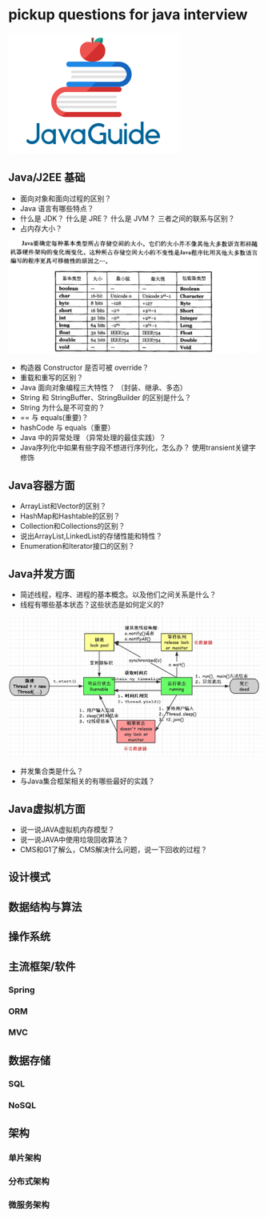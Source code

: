 # pickup questions for java interview

![JAVA面试宝典](img/java_guide.png)

## Java/J2EE 基础

- 面向对象和面向过程的区别？
- Java 语言有哪些特点？
- 什么是 JDK？ 什么是 JRE？ 什么是 JVM？ 三者之间的联系与区别？
- 占内存大小？

![JAVA面试宝典](img/java_base_type_store.png)

- 构造器 Constructor 是否可被 override？
- 重载和重写的区别？
- Java 面向对象编程三大特性？ （封装、继承、多态）
- String 和 StringBuffer、StringBuilder 的区别是什么？
- String 为什么是不可变的？
- == 与 equals(重要)？
- hashCode 与 equals（重要）
- Java 中的异常处理 （异常处理的最佳实践）？
- Java序列化中如果有些字段不想进行序列化，怎么办？  使用transient关键字修饰

## Java容器方面

- ArrayList和Vector的区别？
- HashMap和Hashtable的区别？
- Collection和Collections的区别？
- 说出ArrayList,LinkedList的存储性能和特性？
- Enumeration和Iterator接口的区别？

## Java并发方面

- 简述线程，程序、进程的基本概念。以及他们之间关系是什么？
- 线程有哪些基本状态？这些状态是如何定义的?

![JAVA面试宝典](img/java_base_thread_status.png)

- 并发集合类是什么？
- 与Java集合框架相关的有哪些最好的实践？

## Java虚拟机方面

- 说一说JAVA虚拟机内存模型？
- 说一说JAVA中使用垃圾回收算法？
- CMS和G1了解么，CMS解决什么问题，说一下回收的过程？

## 设计模式

## 数据结构与算法

## 操作系统

## 主流框架/软件

### Spring

### ORM

### MVC

## 数据存储

### SQL

### NoSQL

## 架构

### 单片架构

### 分布式架构

### 微服务架构

